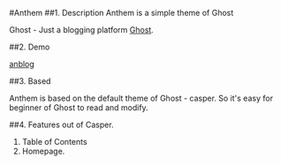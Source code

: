 #Anthem
##1. Description
Anthem is a simple theme of Ghost

Ghost - Just a blogging platform [Ghost](https://ghost.org/).

##2. Demo

[anblog](www.anmane.com)

##3. Based

Anthem is based on the default theme of Ghost - casper. So it's easy for beginner of Ghost to read and modify.

##4. Features out of Casper.

1. Table of Contents
2. Homepage.
